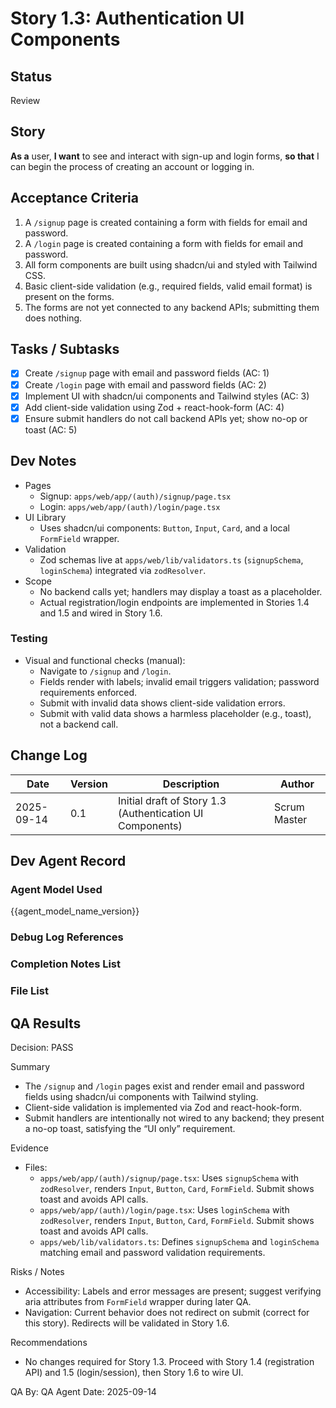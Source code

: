 # Story 1.3: Authentication UI Components

## Status
Review

## Story
**As a** user,
**I want** to see and interact with sign-up and login forms,
**so that** I can begin the process of creating an account or logging in.

## Acceptance Criteria
1. A `/signup` page is created containing a form with fields for email and password.
2. A `/login` page is created containing a form with fields for email and password.
3. All form components are built using shadcn/ui and styled with Tailwind CSS.
4. Basic client-side validation (e.g., required fields, valid email format) is present on the forms.
5. The forms are not yet connected to any backend APIs; submitting them does nothing.

## Tasks / Subtasks
- [x] Create `/signup` page with email and password fields (AC: 1)
- [x] Create `/login` page with email and password fields (AC: 2)
- [x] Implement UI with shadcn/ui components and Tailwind styles (AC: 3)
- [x] Add client-side validation using Zod + react-hook-form (AC: 4)
- [x] Ensure submit handlers do not call backend APIs yet; show no-op or toast (AC: 5)

## Dev Notes
- Pages
  - Signup: `apps/web/app/(auth)/signup/page.tsx`
  - Login: `apps/web/app/(auth)/login/page.tsx`
- UI Library
  - Uses shadcn/ui components: `Button`, `Input`, `Card`, and a local `FormField` wrapper.
- Validation
  - Zod schemas live at `apps/web/lib/validators.ts` (`signupSchema`, `loginSchema`) integrated via `zodResolver`.
- Scope
  - No backend calls yet; handlers may display a toast as a placeholder.
  - Actual registration/login endpoints are implemented in Stories 1.4 and 1.5 and wired in Story 1.6.

### Testing
- Visual and functional checks (manual):
  - Navigate to `/signup` and `/login`.
  - Fields render with labels; invalid email triggers validation; password requirements enforced.
  - Submit with invalid data shows client-side validation errors.
  - Submit with valid data shows a harmless placeholder (e.g., toast), not a backend call.

## Change Log
| Date | Version | Description | Author |
|---|---|---|---|
| 2025-09-14 | 0.1 | Initial draft of Story 1.3 (Authentication UI Components) | Scrum Master |

## Dev Agent Record
### Agent Model Used
{{agent_model_name_version}}

### Debug Log References

### Completion Notes List

### File List

## QA Results

Decision: PASS

Summary
- The `/signup` and `/login` pages exist and render email and password fields using shadcn/ui components with Tailwind styling.
- Client-side validation is implemented via Zod and react-hook-form.
- Submit handlers are intentionally not wired to any backend; they present a no-op toast, satisfying the “UI only” requirement.

Evidence
- Files:
  - `apps/web/app/(auth)/signup/page.tsx`: Uses `signupSchema` with `zodResolver`, renders `Input`, `Button`, `Card`, `FormField`. Submit shows toast and avoids API calls.
  - `apps/web/app/(auth)/login/page.tsx`: Uses `loginSchema` with `zodResolver`, renders `Input`, `Button`, `Card`, `FormField`. Submit shows toast and avoids API calls.
  - `apps/web/lib/validators.ts`: Defines `signupSchema` and `loginSchema` matching email and password validation requirements.

Risks / Notes
- Accessibility: Labels and error messages are present; suggest verifying aria attributes from `FormField` wrapper during later QA.
- Navigation: Current behavior does not redirect on submit (correct for this story). Redirects will be validated in Story 1.6.

Recommendations
- No changes required for Story 1.3. Proceed with Story 1.4 (registration API) and 1.5 (login/session), then Story 1.6 to wire UI.

QA By: QA Agent
Date: 2025-09-14
